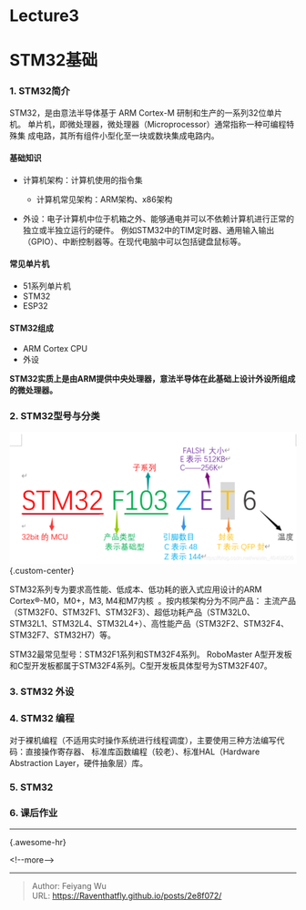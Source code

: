 # Lecture3


# STM32基础

### 1. STM32简介

STM32，是由意法半导体基于 ARM Cortex-M 研制和生产的一系列32位单片机。
单片机，即微处理器，微处理器（Microprocessor）通常指称一种可编程特殊集
成电路，其所有组件小型化至一块或数块集成电路内。

#### 基础知识

* 计算机架构：计算机使用的指令集
    * 计算机常见架构：ARM架构、x86架构

* 外设：电子计算机中位于机箱之外、能够通电并可以不依赖计算机进行正常的独立或半独立运行的硬件。
例如STM32中的TIM定时器、通用输入输出（GPIO）、中断控制器等。在现代电脑中可以包括键盘鼠标等。

#### 常见单片机
* 51系列单片机
* STM32
* ESP32

#### STM32组成
* ARM Cortex CPU
* 外设

**STM32实质上是由ARM提供中央处理器，意法半导体在此基础上设计外设所组成的微处理器。**

### 2. STM32型号与分类
![STM32](/figures/stm32_type.png)
{.custom-center}

STM32系列专为要求高性能、低成本、低功耗的嵌入式应用设计的ARM Cortex®-M0，M0&#43;，M3, M4和M7内核  。按内核架构分为不同产品：
主流产品（STM32F0、STM32F1、STM32F3）、超低功耗产品（STM32L0、STM32L1、STM32L4、STM32L4&#43;）、高性能产品（STM32F2、STM32F4、STM32F7、STM32H7）等。

STM32最常见型号：STM32F1系列和STM32F4系列。
RoboMaster A型开发板和C型开发板都属于STM32F4系列。C型开发板具体型号为STM32F407。


### 3. STM32 外设

### 4. STM32 编程
对于裸机编程（不适用实时操作系统进行线程调度），主要使用三种方法编写代码：直接操作寄存器、
标准库函数编程（较老）、标准HAL（Hardware Abstraction Layer，硬件抽象层）库。

### 5. STM32 

### 6. 课后作业

---
{.awesome-hr}

&lt;!--more--&gt;


---

> Author: Feiyang Wu  
> URL: https://Raventhatfly.github.io/posts/2e8f072/  

